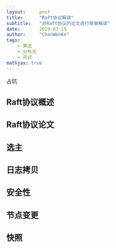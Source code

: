 ```yaml
---
layout:     post
title:      "Raft协议解读"
subtitle:   "对Raft协议的论文进行简单解读"
date:       2019-07-15
author:     "ChenWenKe"
tags:
	- 算法
    - 分布式
    - 共识
mathjax: true
---
```


占坑

## Raft协议概述

## Raft协议论文

## 选主

## 日志拷贝


## 安全性

## 节点变更

## 快照